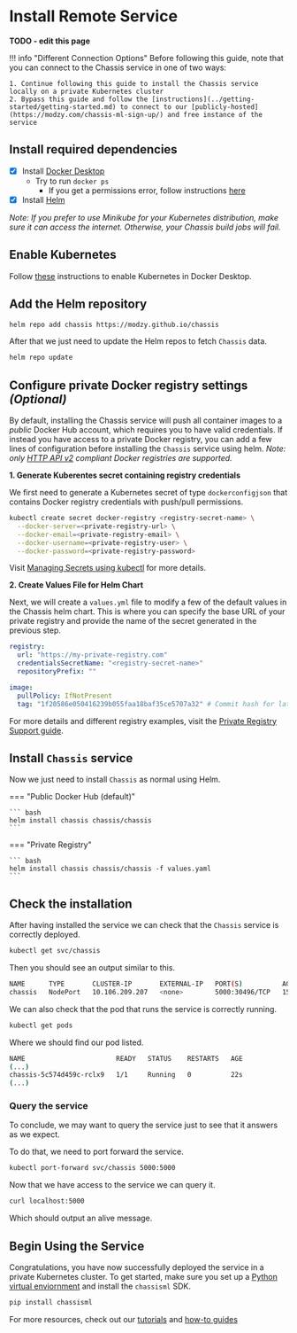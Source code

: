 # Install Remote Service

**TODO - edit this page**

!!! info "Different Connection Options"
    Before following this guide, note that you can connect to the Chassis service in one of two ways:
    
    1. Continue following this guide to install the Chassis service locally on a private Kubernetes cluster
    2. Bypass this guide and follow the [instructions](../getting-started/getting-started.md) to connect to our [publicly-hosted](https://modzy.com/chassis-ml-sign-up/) and free instance of the service 

## Install required dependencies

- [X] Install [Docker Desktop](https://docs.docker.com/get-docker/)
    * Try to run `docker ps`
        * If you get a permissions error, follow instructions [here](https://docs.docker.com/engine/install/linux-postinstall/)
- [X] Install [Helm](https://helm.sh/docs/intro/install/)

*Note: If you prefer to use Minikube for your Kubernetes distribution, make sure it can access the internet. Otherwise, your Chassis build jobs will fail.*

## Enable Kubernetes

Follow [these](https://docs.docker.com/desktop/kubernetes/) instructions to enable Kubernetes in Docker Desktop.

## Add the Helm repository

```bash
helm repo add chassis https://modzy.github.io/chassis
```

After that we just need to update the Helm repos to fetch `Chassis` data.

```bash
helm repo update
```

## Configure private Docker registry settings *(Optional)*

By default, installing the Chassis service will push all container images to a *public* Docker Hub account, which requires you to have valid credentials. If instead you have access to a private Docker registry, you can add a few lines of configuration before installing the `Chassis` service using helm. *Note: only [HTTP API v2](https://docs.docker.com/registry/spec/api/) compliant Docker registries are supported.*

**1. Generate Kuberentes secret containing registry credentials**

We first need to generate a Kubernetes secret of type `dockerconfigjson` that contains Docker registry credentials with push/pull permissions.

```bash
kubectl create secret docker-registry <registry-secret-name> \
  --docker-server=<private-registry-url> \
  --docker-email=<private-registry-email> \
  --docker-username=<private-registry-user> \
  --docker-password=<private-registry-password>
```

Visit [Managing Secrets using kubectl](https://kubernetes.io/docs/tasks/configmap-secret/managing-secret-using-kubectl/) for more details.

**2. Create Values File for Helm Chart**

Next, we will create a `values.yml` file to modify a few of the default values in the Chassis helm chart. This is where you can specify the base URL of your private registry and provide the name of the secret generated in the previous step. 

``` yaml title="values.yml"
registry:
  url: "https://my-private-registry.com"
  credentialsSecretName: "<registry-secret-name>"
  repositoryPrefix: ""

image:
  pullPolicy: IfNotPresent
  tag: "1f20586e050416239b055faa18baf35ce5707a32" # Commit hash for latest version of Chassis service
```

For more details and different registry examples, visit the [Private Registry Support guide](../how-to-guides/private-registry.md).

## Install `Chassis` service

Now we just need to install `Chassis` as normal using Helm.

=== "Public Docker Hub (default)"

    ``` bash
    helm install chassis chassis/chassis
    ```

=== "Private Registry"

    ``` bash
    helm install chassis chassis/chassis -f values.yaml
    ```



## Check the installation

After having installed the service we can check that the `Chassis` service is correctly deployed.

```bash
kubectl get svc/chassis
```

Then you should see an output similar to this.

```bash
NAME      TYPE       CLUSTER-IP       EXTERNAL-IP   PORT(S)          AGE
chassis   NodePort   10.106.209.207   <none>        5000:30496/TCP   15s
```

We can also check that the pod that runs the service is correctly running.

```bash
kubectl get pods
```

Where we should find our pod listed.

```bash
NAME                       READY   STATUS    RESTARTS   AGE
(...)
chassis-5c574d459c-rclx9   1/1     Running   0          22s
(...)
```

### Query the service

To conclude, we may want to query the service just to see that it answers as we expect.

To do that, we need to port forward the service.

```bash
kubectl port-forward svc/chassis 5000:5000
```

Now that we have access to the service we can query it.

```bash
curl localhost:5000
```

Which should output an alive message.

## Begin Using the Service

Congratulations, you have now successfully deployed the service in a private Kubernetes cluster. To get started, make sure you set up a [Python virtual enviornment](https://realpython.com/what-is-pip/#using-pip-in-a-python-virtual-environment) and install the `chassisml` SDK.

```bash
pip install chassisml
```

For more resources, check out our [tutorials](../tutorials/ds-connect.md) and [how-to guides](../how-to-guides/frameworks.md)
